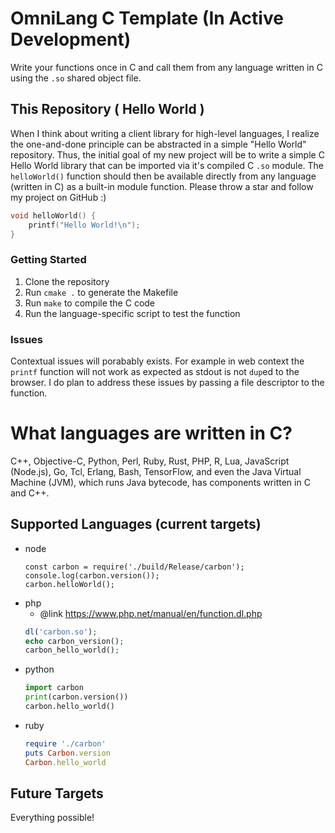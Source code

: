 # OmniLang C Template (In Active Development)

Write your functions once in C and call them from any language written in C using the `.so` shared object file.

## This Repository ( Hello World )

When I think about writing a client library for high-level languages, I realize the one-and-done principle can be
abstracted in a simple "Hello World" repository. Thus, the initial goal of my new project will be to write a simple C
Hello World
library that can be imported via it's compiled C `.so` module. The `helloWorld()` function should then be available
directly
from any language (written in C) as a built-in module function. Please throw a star and follow my project on GitHub :)

```C
void helloWorld() {
    printf("Hello World!\n");
}
```

### Getting Started

1. Clone the repository
2. Run `cmake .` to generate the Makefile
3. Run `make` to compile the C code
4. Run the language-specific script to test the function

### Issues

Contextual issues will porabably exists. For example in web context the `printf` function will not work as expected as
stdout is not `dup`ed to the browser. I do plan to address these issues by passing a file descriptor to the function.

# What languages are written in C?

C++, Objective-C, Python, Perl, Ruby, Rust, PHP, R, Lua, JavaScript (Node.js), Go, Tcl, Erlang, Bash, TensorFlow, and
even the Java Virtual Machine (JVM), which runs Java bytecode, has components written in C and C++.

## Supported Languages (current targets)

- node
    ```node
    const carbon = require('./build/Release/carbon');
    console.log(carbon.version());
    carbon.helloWorld();
    ```
- php 
  - @link https://www.php.net/manual/en/function.dl.php
  ```php
  dl('carbon.so');
  echo carbon_version();
  carbon_hello_world();
  ```
- python
    ```python
    import carbon
    print(carbon.version())
    carbon.hello_world()
    ```
- ruby
    ```ruby
    require './carbon'
    puts Carbon.version
    Carbon.hello_world
    ```

## Future Targets

Everything possible!

